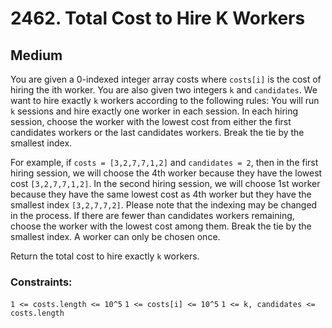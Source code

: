 # 2462. Total Cost to Hire K Workers

## Medium

You are given a 0-indexed integer array costs where `costs[i]` is the cost of hiring the ith worker. You are also given
two integers `k` and `candidates`. We want to hire exactly `k` workers according to the following rules:
You will run `k` sessions and hire exactly one worker in each session. In each hiring session, choose the worker with
the lowest cost from either the first candidates workers or the last candidates workers. Break the tie by the smallest
index.

For example, if `costs = [3,2,7,7,1,2]` and `candidates = 2`, then in the first hiring session, we will choose the 4th
worker because they have the lowest cost `[3,2,7,7,1,2]`. In the second hiring session, we will choose 1st worker
because they have the same lowest cost as 4th worker but they have the smallest index `[3,2,7,7,2]`. Please note that
the indexing may be changed in the process. If there are fewer than candidates workers remaining, choose the worker with
the lowest cost among them. Break the tie by the smallest index. A worker can only be chosen once.

Return the total cost to hire exactly `k` workers.

### Constraints:

`1 <= costs.length <= 10^5`
`1 <= costs[i] <= 10^5`
`1 <= k, candidates <= costs.length`

